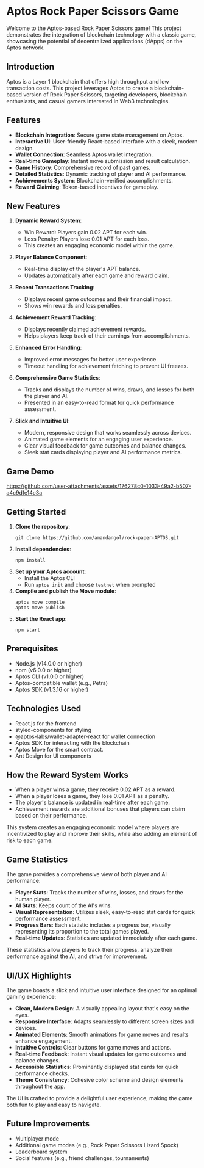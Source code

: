 # Aptos Rock Paper Scissors Game

Welcome to the Aptos-based Rock Paper Scissors game! This project demonstrates the integration of blockchain technology with a classic game, showcasing the potential of decentralized applications (dApps) on the Aptos network.

## Introduction

Aptos is a Layer 1 blockchain that offers high throughput and low transaction costs. This project leverages Aptos to create a blockchain-based version of Rock Paper Scissors, targeting developers, blockchain enthusiasts, and casual gamers interested in Web3 technologies.

## Features

- **Blockchain Integration**: Secure game state management on Aptos.
- **Interactive UI**: User-friendly React-based interface with a sleek, modern design.
- **Wallet Connection**: Seamless Aptos wallet integration.
- **Real-time Gameplay**: Instant move submission and result calculation.
- **Game History**: Comprehensive record of past games.
- **Detailed Statistics**: Dynamic tracking of player and AI performance.
- **Achievements System**: Blockchain-verified accomplishments.
- **Reward Claiming**: Token-based incentives for gameplay.

## New Features

1. **Dynamic Reward System**:

   - Win Reward: Players gain 0.02 APT for each win.
   - Loss Penalty: Players lose 0.01 APT for each loss.
   - This creates an engaging economic model within the game.

2. **Player Balance Component**:

   - Real-time display of the player's APT balance.
   - Updates automatically after each game and reward claim.

3. **Recent Transactions Tracking**:

   - Displays recent game outcomes and their financial impact.
   - Shows win rewards and loss penalties.

4. **Achievement Reward Tracking**:

   - Displays recently claimed achievement rewards.
   - Helps players keep track of their earnings from accomplishments.

5. **Enhanced Error Handling**:

   - Improved error messages for better user experience.
   - Timeout handling for achievement fetching to prevent UI freezes.

6. **Comprehensive Game Statistics**:

   - Tracks and displays the number of wins, draws, and losses for both the player and AI.
   - Presented in an easy-to-read format for quick performance assessment.

7. **Slick and Intuitive UI**:
   - Modern, responsive design that works seamlessly across devices.
   - Animated game elements for an engaging user experience.
   - Clear visual feedback for game outcomes and balance changes.
   - Sleek stat cards displaying player and AI performance metrics.

## Game Demo

https://github.com/user-attachments/assets/176278c0-1033-49a2-b507-a4c9dfe14c3a

## Getting Started

1. **Clone the repository**:
   ```
   git clone https://github.com/amandangol/rock-paper-APTOS.git
   ```
2. **Install dependencies**:
   ```
   npm install
   ```
3. **Set up your Aptos account**:
   - Install the Aptos CLI
   - Run `aptos init` and choose `testnet` when prompted
4. **Compile and publish the Move module**:
   ```
   aptos move compile
   aptos move publish
   ```
5. **Start the React app**:
   ```
   npm start
   ```

## Prerequisites

- Node.js (v14.0.0 or higher)
- npm (v6.0.0 or higher)
- Aptos CLI (v1.0.0 or higher)
- Aptos-compatible wallet (e.g., Petra)
- Aptos SDK (v1.3.16 or higher)

## Technologies Used

- React.js for the frontend
- styled-components for styling
- @aptos-labs/wallet-adapter-react for wallet connection
- Aptos SDK for interacting with the blockchain
- Aptos Move for the smart contract.
- Ant Design for UI components

## How the Reward System Works

- When a player wins a game, they receive 0.02 APT as a reward.
- When a player loses a game, they lose 0.01 APT as a penalty.
- The player's balance is updated in real-time after each game.
- Achievement rewards are additional bonuses that players can claim based on their performance.

This system creates an engaging economic model where players are incentivized to play and improve their skills, while also adding an element of risk to each game.

## Game Statistics

The game provides a comprehensive view of both player and AI performance:

- **Player Stats**: Tracks the number of wins, losses, and draws for the human player.
- **AI Stats**: Keeps count of the AI's wins.
- **Visual Representation**: Utilizes sleek, easy-to-read stat cards for quick performance assessment.
- **Progress Bars**: Each statistic includes a progress bar, visually representing its proportion to the total games played.
- **Real-time Updates**: Statistics are updated immediately after each game.

These statistics allow players to track their progress, analyze their performance against the AI, and strive for improvement.

## UI/UX Highlights

The game boasts a slick and intuitive user interface designed for an optimal gaming experience:

- **Clean, Modern Design**: A visually appealing layout that's easy on the eyes.
- **Responsive Interface**: Adapts seamlessly to different screen sizes and devices.
- **Animated Elements**: Smooth animations for game moves and results enhance engagement.
- **Intuitive Controls**: Clear buttons for game moves and actions.
- **Real-time Feedback**: Instant visual updates for game outcomes and balance changes.
- **Accessible Statistics**: Prominently displayed stat cards for quick performance checks.
- **Theme Consistency**: Cohesive color scheme and design elements throughout the app.

The UI is crafted to provide a delightful user experience, making the game both fun to play and easy to navigate.

## Future Improvements

- Multiplayer mode
- Additional game modes (e.g., Rock Paper Scissors Lizard Spock)
- Leaderboard system
- Social features (e.g., friend challenges, tournaments)
